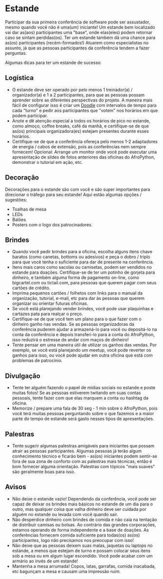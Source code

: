 # Estande

Participar da sua primeira conferência de software pode ser assustador, mesmo quando você não é uma(um) iniciante! Um estande bem localizado vai dar as(aos) participantes uma "base", onde elas(eles) podem retornar caso se sintam perdidas(os). Ter um estande também dá uma chance para as(os) participantes (recém-formados!) Atuarem como especialistas no assunto, já que as pessoas participantes da conferência tendem a fazer perguntas.

Algumas dicas para ter um estande de sucesso:

## Logística

* O estande deve ser operado por pelo menos 1 treinador(a) / organizador(a) e 1 a 2 participantes, para que as pessoas possam aprender sobre as diferentes perspectivas do projeto. A maneira mais fácil de configurar isso é criar um [Doodle](https://doodle.com) com intervalos de tempo para cada "turno" e pedir aos participantes que "votem" nos horários em que podem participar.
* Anote e dê atenção especial a todos os horários de pico no estande, como almoço, coffee breaks, café da manhã, e certifique-se de que as(os) principais organizadora(es) estejam presentes durante esses horários.
* Certifique-se de que a conferência ofereça pelo menos 1-2 adaptadores de energia / cabos de extensão, pois as conferências nem sempre fornecem! Opcional: Arrange um monitor onde você pode executar uma apresentação de slides de fotos anteriores das oficinas do AfroPython, demonstrar o tutorial em ação, etc.

## Decoração

Decorações para o estande são com você e são super importantes para direcionar o tráfego para seu estande! Aqui estão algumas opções / sugestões:

* Toalhas de mesa
* LEDs
* Balões
* Posters com o logo dos patrocinadores.

## Brindes

* Quando você pedir brindes para a oficina, escolha alguns itens chave baratos (como canetas, bottoms ou adesivos) e peça o  dobro / triplo para que você tenha o suficiente para dar de presente na conferência.
* Itens mais caros como sacolas ou camisetas, podem ser vendidos no estande para doações. Certifique-se de ter um potinho de gorjeta para dinheiro, e também alguma forma de pagamento on-line, como bigcartel.com ou tictail.com, para pessoas que querem pagar com seus cartões de crédito.
* Imprima pequenos cartões / folhetos com links para o manual da organização, tutorial, e-mail, etc para dar às pessoas que querem organizar ou orientar futuras oficinas.
* Se você está planejando vender brindes, você pode usar plaquinhas e cartazes pata para realçar o preço.
* Certifique-se de que você tem um plano para o que fazer com o dinheiro ganho nas vendas. Se as pessoas organizadoras da conferência puderem ajudar a armazená-lo para você ou depositá-lo na conta da conferência e depois transferi-lo para a conta do AfroPython, isso reduzirá o estresse de andar com maços de dinheiro!
* Tente pensar em uma maneira útil de utilizar os ganhos das vendas. Por exemplo, se você está planejando um meetup, você pode reverter os ganhos para isso, ou você pode ajudar em outra oficina que está com problemas de patrocínio.

## Divulgação

* Tente ter alguém fazendo o papel de mídias sociais no estande e poste muitas fotos! Se as pessoas estiverem twitando em suas contas pessoais, tente fazer com que elas marquem a conta ou hashtag da oficina.
* Memorize / prepare uma fala de 30 seg - 1 min sobre o AfroPython, pois você terá muitas pessoas perguntando sobre o que fazemos e a maior parte do tempo de estande será gasto nesses tipos de apresentações.

## Palestras

* Tente sugerir algumas palestras amigáveis ​​para iniciantes que possam atrair as pessoas participantes. Algumas pessoas já terão algum conhecimento técnico e ficarão bem - as(os) iniciantes podem sentir-se fora de sua zona de conforto com as palestras mais técnicas, então é bom fornecer alguma orientação. Palestras com tópicos "mais suaves" são geralmente boas para isso.

## Avisos

* Não deixe o estande vazio! Dependendo da conferência, você pode ser capaz de deixar os brindes mais básicos no estande de um dia para o outro, mas qualquer coisa que valha dinheiro deve ser cuidada por alguém no estande ou levada com você quando sair.
* Não desperdice dinheiro com brindes de comida e não caia na tentação de distribuir camisas ou bolsas. Ao contrário das grandes corporações, estamos operando de forma independente e a base de doações. As conferências fornecem comida suficiente para todas(os) as(os) participantes, logo não precisamos nos preocupar com isso!
* Não deixe que as pessoas deixem suas malas, jaquetas ou laptops no estande, a menos que estejam de turno e possam colocar seus itens sob a mesa ou em algum lugar escondido. Você pode acabar com um armário ao invés de um estande!
* Mantenha a mesa arrumada! Copos, latas, garrafas, comida inacabada, etc bagunçam a mesa e causam uma impressão ruim.
